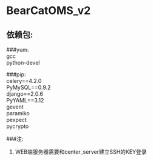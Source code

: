 # BearCatOMS_v2
## 依赖包:  
###yum:  
gcc  
python-devel  

###pip:  
celery==4.2.0  
PyMySQL==0.9.2  
django==2.0.6  
PyYAML==3.12  
gevent  
paramiko  
pexpect  
pycrypto  

###注:  
1. WEB端服务器需要和center_server建立SSH的KEY登录  
